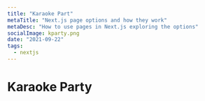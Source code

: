 ```yaml
---
title: "Karaoke Part"
metaTitle: "Next.js page options and how they work"
metaDesc: "How to use pages in Next.js exploring the options"
socialImage: kparty.png
date: "2021-09-22"
tags:
  - nextjs
---
```


# Karaoke Party
